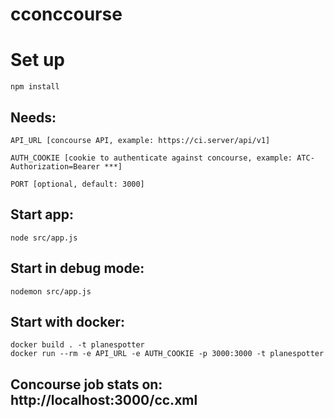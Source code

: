 # cconccourse

# Set up
    npm install

## Needs:

    API_URL [concourse API, example: https://ci.server/api/v1]

    AUTH_COOKIE [cookie to authenticate against concourse, example: ATC-Authorization=Bearer ***]

    PORT [optional, default: 3000]

## Start app:
    node src/app.js

## Start in debug mode:
    
    nodemon src/app.js
    
## Start with docker:
    docker build . -t planespotter
    docker run --rm -e API_URL -e AUTH_COOKIE -p 3000:3000 -t planespotter

## Concourse job stats on: http://localhost:3000/cc.xml